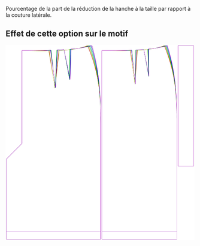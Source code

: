 Pourcentage de la part de la réduction de la hanche à la taille par rapport à la couture latérale.



## Effet de cette option sur le motif
![Cette image montre l'effet de cette option en superposant plusieurs variantes qui ont une valeur différente pour cette option](penelope_darttosideseamfactor_sample.svg "Effet de cette option sur le motif")